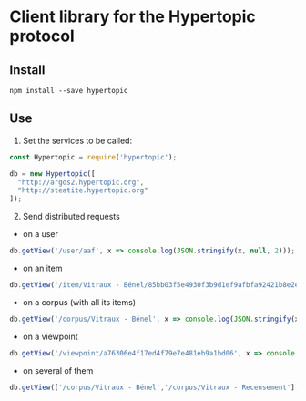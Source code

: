 # Client library for the Hypertopic protocol

## Install 

```shell
npm install --save hypertopic
```

## Use

1. Set the services to be called:

```js
const Hypertopic = require('hypertopic');

db = new Hypertopic([
  "http://argos2.hypertopic.org",
  "http://steatite.hypertopic.org"
]);
```

2. Send distributed requests

- on a user

```js
db.getView('/user/aaf', x => console.log(JSON.stringify(x, null, 2)));
```
- on an item

```js
db.getView('/item/Vitraux - Bénel/85bb03f5e4930f3b9d1ef9afbfa92421b8e2e23b', x => console.log(JSON.stringify(x, null, 2)));
```

- on a corpus (with all its items)

```js
db.getView('/corpus/Vitraux - Bénel', x => console.log(JSON.stringify(x, null, 2)));
```

- on a viewpoint

```js
db.getView('/viewpoint/a76306e4f17ed4f79e7e481eb9a1bd06', x => console.log(JSON.stringify(x, null, 2)));
```

- on several of them

```js
db.getView(['/corpus/Vitraux - Bénel','/corpus/Vitraux - Recensement'], x => console.log(JSON.stringify(x, null, 2)));
```
